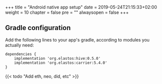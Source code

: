 +++
title = "Android native app setup"
date = 2019-05-24T21:15:33+02:00
weight = 10
chapter = false
pre = ""
alwaysopen = false
+++ 

## Gradle configuration

Add the following lines to your app's gradle, according to modules you actually need:

    dependencies {
        implementation 'org.elastos:hive:0.5.0'
        implementation 'org.elastos:carrier:5.4.0'
    }

{{< todo "Add eth, neo, did, etc" >}}
